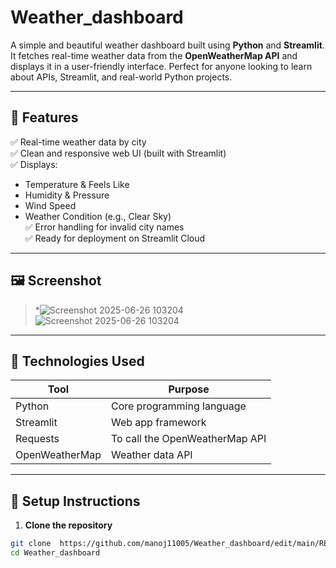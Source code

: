 # Weather_dashboard


A simple and beautiful weather dashboard built using **Python** and **Streamlit**. It fetches real-time weather data from the **OpenWeatherMap API** and displays it in a user-friendly interface. Perfect for anyone looking to learn about APIs, Streamlit, and real-world Python projects.

---

## 🚀 Features

✅ Real-time weather data by city  
✅ Clean and responsive web UI (built with Streamlit)  
✅ Displays:
- Temperature & Feels Like
- Humidity & Pressure
- Wind Speed
- Weather Condition (e.g., Clear Sky)  
✅ Error handling for invalid city names  
✅ Ready for deployment on Streamlit Cloud

---

## 🖼️ Screenshot

> *![Screenshot 2025-06-26 103204](https://github.com/user-attachments/assets/a1cb06d8-1566-4f93-82d6-bf70b8b102c9)
![Screenshot 2025-06-26 103204](https://github.com/user-attachments/assets/a1cb06d8-1566-4f93-82d6-bf70b8b102c9)


---

## 🧠 Technologies Used

| Tool            | Purpose                          |
|-----------------|----------------------------------|
| Python          | Core programming language        |
| Streamlit       | Web app framework                |
| Requests        | To call the OpenWeatherMap API   |
| OpenWeatherMap  | Weather data API                 |

---

## 🔧 Setup Instructions

1. **Clone the repository**
```bash
git clone  https://github.com/manoj11005/Weather_dashboard/edit/main/README.md
cd Weather_dashboard
